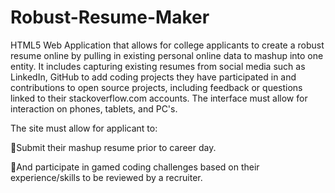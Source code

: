 # Robust-Resume-Maker

HTML5 Web Application that allows for college applicants to create a robust resume online by pulling in existing personal online data to
mashup into one entity. It includes capturing existing resumes from social media such as LinkedIn, GitHub to add coding projects they
have participated in and contributions to open source projects, including feedback or questions linked to their stackoverflow.com accounts.
The interface must allow for interaction on phones, tablets, and PC's.


The site must allow for applicant to:

􀀀Submit their mashup resume prior to career day.

􀀀And participate in gamed coding challenges based on their experience/skills to be reviewed by a recruiter.
